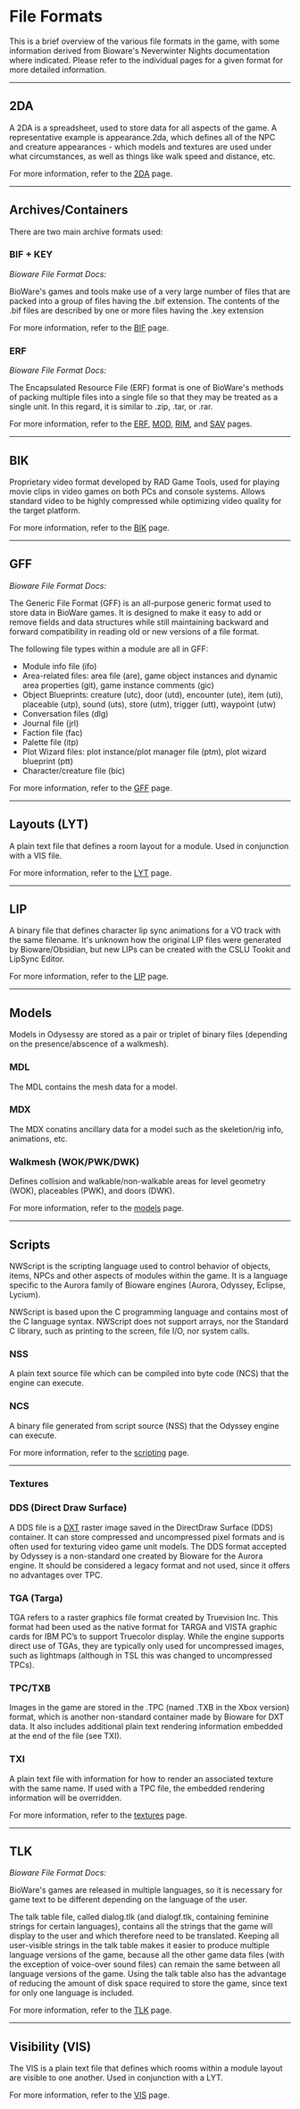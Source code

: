 # File Formats

This is a brief overview of the various file formats in the game, with some information derived from Bioware's Neverwinter Nights documentation where indicated. Please refer to the individual pages for a given format for more detailed information.

- - - -

## 2DA

A 2DA is a spreadsheet, used to store data for all aspects of the game. A representative example is appearance.2da, which defines all of the NPC and creature appearances - which models and textures are used under what circumstances, as well as things like walk speed and distance, etc. 

For more information, refer to the [2DA](pages/formats-2da.md) page.

- - - -

## Archives/Containers

There are two main archive formats used:

### BIF + KEY
_Bioware File Format Docs:_

BioWare's games and tools make use of a very large number of files that are packed into a group of files having the .bif extension. The contents of the .bif files are described by one or more files having the .key extension

For more information, refer to the [BIF](pages/formats-bif.md) page.

### ERF
_Bioware File Format Docs:_

The Encapsulated Resource File (ERF) format is one of BioWare's methods of packing multiple files into a single file so that they may be treated as a single unit. In this regard, it is similar to .zip, .tar, or .rar. 

For more information, refer to the [ERF](pages/formats-erf.md), [MOD](pages/formats-mod.md), [RIM](pages/formats-rim.md), and [SAV](pages/formats-sav.md) pages.

- - - -

## BIK

Proprietary video format developed by RAD Game Tools, used for playing movie clips in video games on both PCs and console systems. Allows standard video to be highly compressed while optimizing video quality for the target platform.

For more information, refer to the [BIK](pages/formats-bik.md) page.

- - - -

## GFF

_Bioware File Format Docs:_

The Generic File Format (GFF) is an all-purpose generic format used to store data in BioWare games. It is designed to make it easy to add or remove fields and data structures while still maintaining backward and forward compatibility in reading old or new versions of a file format.

The following file types within a module are all in GFF:
* Module info file (ifo)
* Area-related files: area file (are), game object instances and dynamic area properties (git), game instance comments (gic)
* Object Blueprints: creature (utc), door (utd), encounter (ute), item (uti), placeable (utp), sound (uts), store (utm), trigger (utt), waypoint (utw)
* Conversation files (dlg)
* Journal file (jrl)
* Faction file (fac)
* Palette file (itp)
* Plot Wizard files: plot instance/plot manager file (ptm), plot wizard blueprint (ptt)
* Character/creature file (bic)

For more information, refer to the [GFF](pages/formats-gff.md) page.

- - - -

## Layouts (LYT)

A plain text file that defines a room layout for a module. Used in conjunction with a VIS file.

For more information, refer to the [LYT](pages/formats-lyt.md) page.

- - - -

## LIP

A binary file that defines character lip sync animations for a VO track with the same filename. It's unknown how the original LIP files were generated by Bioware/Obsidian, but new LIPs can be created with the CSLU Tookit and LipSync Editor.

For more information, refer to the [LIP](pages/formats-lip.md) page.

- - - -

## Models

Models in Odysessy are stored as a pair or triplet of binary files (depending on the presence/abscence of a walkmesh).

### MDL
The MDL contains the mesh data for a model.

### MDX
The MDX conatins ancillary data for a model such as the skeletion/rig info, animations, etc.

### Walkmesh (WOK/PWK/DWK)
Defines collision and walkable/non-walkable areas for level geometry (WOK), placeables (PWK), and doors (DWK).

For more information, refer to the [models](pages/formats-models.md) page.

- - - -

## Scripts

NWScript is the scripting language used to control behavior of objects, items, NPCs and other aspects of modules within the game. It is a language specific to the Aurora family of Bioware engines (Aurora, Odyssey, Eclipse, Lycium).

NWScript is based upon the C programming language and contains most of the C language syntax. NWScript does not support arrays, nor the Standard C library, such as printing to the screen, file I/O, nor system calls.

### NSS
A plain text source file which can be compiled into byte code (NCS) that the engine can execute.

### NCS
A binary file generated from script source (NSS) that the Odyssey engine can execute.

For more information, refer to the [scripting](pages/scripting_overview.md) page.

- - - -

### Textures

### DDS (Direct Draw Surface)
A DDS file is a [DXT](https://en.wikipedia.org/wiki/S3_Texture_Compression) raster image saved in the DirectDraw Surface (DDS) container. It can store compressed and uncompressed pixel formats and is often used for texturing video game unit models. The DDS format accepted by Odyssey is a non-standard one created by Bioware for the Aurora engine. It should be considered a legacy format and not used, since it offers no advantages over TPC.

### TGA (Targa)
TGA refers to a raster graphics file format created by Truevision Inc. This format had been used as the native format for TARGA and VISTA graphic cards for IBM PC’s to support Truecolor display. While the engine supports direct use of TGAs, they are typically only used for uncompressed images, such as lightmaps (although in TSL this was changed to uncompressed TPCs).

### TPC/TXB
Images in the game are stored in the .TPC (named .TXB in the Xbox version) format, which is another non-standard container made by Bioware for DXT data. It also includes additional plain text rendering information embedded at the end of the file (see TXI).

### TXI
A plain text file with information for how to render an associated texture with the same name. If used with a TPC file, the embedded rendering information will be overridden.

For more information, refer to the [textures](pages/formats-textures.md) page.

- - - -

## TLK

_Bioware File Format Docs:_

BioWare's games are released in multiple languages, so it is necessary for game text to be different depending on the language of the user.

The talk table file, called dialog.tlk (and dialogf.tlk, containing feminine strings for certain languages), contains all the strings that the game will display to the user and which therefore need to be translated. Keeping all user-visible strings in the talk table makes it easier to produce multiple language versions of the game, because all the other game data files (with the exception of voice-over sound files) can remain the same between all language versions of the game. Using the talk table also has the advantage of reducing the amount of disk space required to store the game, since text for only one language is included.

For more information, refer to the [TLK](pages/formats-tlk.md) page.

- - - -

## Visibility (VIS)

The VIS is a plain text file that defines which rooms within a module layout are visible to one another. Used in conjunction with a LYT.

For more information, refer to the [VIS](pages/formats-vis.md) page.
